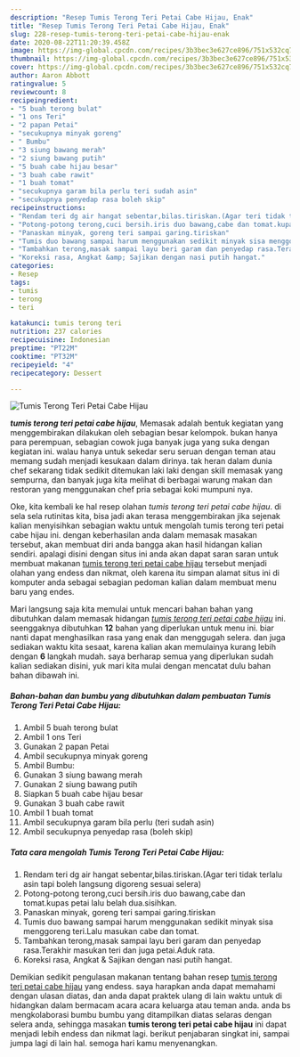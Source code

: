 ```yaml
---
description: "Resep Tumis Terong Teri Petai Cabe Hijau, Enak"
title: "Resep Tumis Terong Teri Petai Cabe Hijau, Enak"
slug: 228-resep-tumis-terong-teri-petai-cabe-hijau-enak
date: 2020-08-22T11:20:39.458Z
image: https://img-global.cpcdn.com/recipes/3b3bec3e627ce896/751x532cq70/tumis-terong-teri-petai-cabe-hijau-foto-resep-utama.jpg
thumbnail: https://img-global.cpcdn.com/recipes/3b3bec3e627ce896/751x532cq70/tumis-terong-teri-petai-cabe-hijau-foto-resep-utama.jpg
cover: https://img-global.cpcdn.com/recipes/3b3bec3e627ce896/751x532cq70/tumis-terong-teri-petai-cabe-hijau-foto-resep-utama.jpg
author: Aaron Abbott
ratingvalue: 5
reviewcount: 8
recipeingredient:
- "5 buah terong bulat"
- "1 ons Teri"
- "2 papan Petai"
- "secukupnya minyak goreng"
- " Bumbu"
- "3 siung bawang merah"
- "2 siung bawang putih"
- "5 buah cabe hijau besar"
- "3 buah cabe rawit"
- "1 buah tomat"
- "secukupnya garam bila perlu teri sudah asin"
- "secukupnya penyedap rasa boleh skip"
recipeinstructions:
- "Rendam teri dg air hangat sebentar,bilas.tiriskan.(Agar teri tidak terlalu asin tapi boleh langsung digoreng sesuai selera)"
- "Potong-potong terong,cuci bersih.iris duo bawang,cabe dan tomat.kupas petai lalu belah dua.sisihkan."
- "Panaskan minyak, goreng teri sampai garing.tiriskan"
- "Tumis duo bawang sampai harum menggunakan sedikit minyak sisa menggoreng teri.Lalu masukan cabe dan tomat."
- "Tambahkan terong,masak sampai layu beri garam dan penyedap rasa.Terakhir masukan teri dan juga petai.Aduk rata."
- "Koreksi rasa, Angkat &amp; Sajikan dengan nasi putih hangat."
categories:
- Resep
tags:
- tumis
- terong
- teri

katakunci: tumis terong teri 
nutrition: 237 calories
recipecuisine: Indonesian
preptime: "PT22M"
cooktime: "PT32M"
recipeyield: "4"
recipecategory: Dessert

---
```



![Tumis Terong Teri Petai Cabe Hijau](https://img-global.cpcdn.com/recipes/3b3bec3e627ce896/751x532cq70/tumis-terong-teri-petai-cabe-hijau-foto-resep-utama.jpg)

<b><i>tumis terong teri petai cabe hijau</i></b>, Memasak adalah bentuk kegiatan yang menggembirakan dilakukan oleh sebagian besar kelompok. bukan hanya para perempuan, sebagian cowok juga banyak juga yang suka dengan kegiatan ini. walau hanya untuk sekedar seru seruan dengan teman atau memang sudah menjadi kesukaan dalam dirinya. tak heran dalam dunia chef sekarang tidak sedikit ditemukan laki laki dengan skill memasak yang sempurna, dan banyak juga kita melihat di berbagai warung makan dan restoran yang menggunakan chef pria sebagai koki mumpuni nya.

Oke, kita kembali ke hal resep olahan <i>tumis terong teri petai cabe hijau</i>. di sela sela rutinitas kita, bisa jadi akan terasa menggembirakan jika sejenak kalian menyisihkan sebagian waktu untuk mengolah tumis terong teri petai cabe hijau ini. dengan keberhasilan anda dalam memasak masakan tersebut, akan membuat diri anda bangga akan hasil hidangan kalian sendiri. apalagi disini dengan situs ini anda akan dapat saran saran untuk membuat makanan <u>tumis terong teri petai cabe hijau</u> tersebut menjadi olahan yang endess dan nikmat, oleh karena itu simpan alamat situs ini di komputer anda sebagai sebagian pedoman kalian dalam membuat menu baru yang endes.




Mari langsung saja kita memulai untuk mencari bahan bahan yang dibutuhkan dalam memasak hidangan <u><i>tumis terong teri petai cabe hijau</i></u> ini. seenggaknya dibutuhkan <b>12</b> bahan yang diperlukan untuk menu ini. biar nanti dapat menghasilkan rasa yang enak dan menggugah selera. dan juga sediakan waktu kita sesaat, karena kalian akan memulainya kurang lebih dengan <b>6</b> langkah mudah. saya berharap semua yang diperlukan sudah kalian sediakan disini, yuk mari kita mulai dengan mencatat dulu bahan bahan dibawah ini.

<!--inarticleads1-->

##### Bahan-bahan dan bumbu yang dibutuhkan dalam pembuatan Tumis Terong Teri Petai Cabe Hijau:

1. Ambil 5 buah terong bulat
1. Ambil 1 ons Teri
1. Gunakan 2 papan Petai
1. Ambil secukupnya minyak goreng
1. Ambil  Bumbu:
1. Gunakan 3 siung bawang merah
1. Gunakan 2 siung bawang putih
1. Siapkan 5 buah cabe hijau besar
1. Gunakan 3 buah cabe rawit
1. Ambil 1 buah tomat
1. Ambil secukupnya garam bila perlu (teri sudah asin)
1. Ambil secukupnya penyedap rasa (boleh skip)




<!--inarticleads2-->

##### Tata cara mengolah Tumis Terong Teri Petai Cabe Hijau:

1. Rendam teri dg air hangat sebentar,bilas.tiriskan.(Agar teri tidak terlalu asin tapi boleh langsung digoreng sesuai selera)
1. Potong-potong terong,cuci bersih.iris duo bawang,cabe dan tomat.kupas petai lalu belah dua.sisihkan.
1. Panaskan minyak, goreng teri sampai garing.tiriskan
1. Tumis duo bawang sampai harum menggunakan sedikit minyak sisa menggoreng teri.Lalu masukan cabe dan tomat.
1. Tambahkan terong,masak sampai layu beri garam dan penyedap rasa.Terakhir masukan teri dan juga petai.Aduk rata.
1. Koreksi rasa, Angkat &amp; Sajikan dengan nasi putih hangat.




Demikian sedikit pengulasan makanan tentang bahan resep <u>tumis terong teri petai cabe hijau</u> yang endess. saya harapkan anda dapat memahami dengan ulasan diatas, dan anda dapat praktek ulang di lain waktu untuk di hidangkan dalam bermacam acara acara keluarga atau teman anda. anda bs mengkolaborasi bumbu bumbu yang ditampilkan diatas selaras dengan selera anda, sehingga masakan <b>tumis terong teri petai cabe hijau</b> ini dapat menjadi lebih endess dan nikmat lagi. berikut penjabaran singkat ini, sampai jumpa lagi di lain hal. semoga hari kamu menyenangkan.
